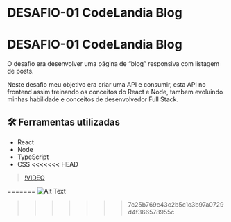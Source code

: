 # DESAFIO-01 CodeLandia Blog
# DESAFIO-01 CodeLandia Blog

O desafio era desenvolver uma página de “blog” responsiva com listagem de posts.


Neste desafio meu objetivo era criar uma API e consumir, esta API no frontend assim treinando os conceitos do React e Node, tambem evoluindo minhas habilidade e conceitos de desenvolvedor Full Stack.

## 🛠️ Ferramentas utilizadas

 - React
 - Node
 - TypeScript
 - CSS
<<<<<<< HEAD


>[!VIDEO](https://video.tv.adobe.com/v/29770/?quality=12)

=======
![Alt Text](https://drive.google.com/file/d/1YJsxS8r7p0DfuPbnxr-0k2xOLrvL2t78/view?usp=sharing)


>>>>>>> 7c25b769c43c2b5c1c3b97a0729d4f366578955c
